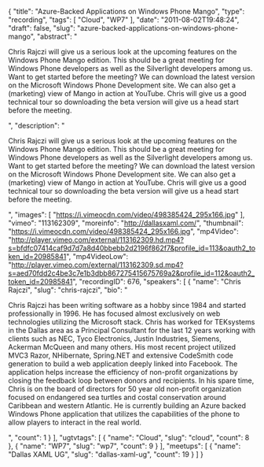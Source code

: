 {
  "title": "Azure-Backed Applications on Windows Phone Mango",
  "type": "recording",
  "tags": [
    "Cloud",
    "WP7"
  ],
  "date": "2011-08-02T19:48:24",
  "draft": false,
  "slug": "azure-backed-applications-on-windows-phone-mango",
  "abstract": "<p>Chris Rajczi will give us a serious look at the upcoming features on the Windows Phone Mango edition. This should be a great meeting for Windows Phone developers as well as the Silverlight developers among us. Want to get started before the meeting? We can download the latest version on the Microsoft Windows Phone Development site. We can also get a (marketing) view of Mango in action at YouTube. Chris will give us a good technical tour so downloading the beta version will give us a head start before the meeting.</p>",
  "description": "<p>Chris Rajczi will give us a serious look at the upcoming features on the Windows Phone Mango edition. This should be a great meeting for Windows Phone developers as well as the Silverlight developers among us. Want to get started before the meeting? We can download the latest version on the Microsoft Windows Phone Development site. We can also get a (marketing) view of Mango in action at YouTube. Chris will give us a good technical tour so downloading the beta version will give us a head start before the meeting.</p>",
  "images": [
    "https://i.vimeocdn.com/video/498385424_295x166.jpg"
  ],
  "vimeo": "113162309",
  "moreinfo": "http://dallasxaml.com/",
  "thumbnail": "https://i.vimeocdn.com/video/498385424_295x166.jpg",
  "mp4Video": "http://player.vimeo.com/external/113162309.hd.mp4?s=bfdfc07414caf9d7d7a8d40bbebb2d2196f862f7&profile_id=113&oauth2_token_id=20985841",
  "mp4VideoLow": "http://player.vimeo.com/external/113162309.sd.mp4?s=aed70fdd2c4be3c7e1b3dbb867275415675769a2&profile_id=112&oauth2_token_id=20985841",
  "recordingID": 676,
  "speakers": [
    {
      "name": "Chris Rajczi",
      "slug": "chris-rajczi",
      "bio": "<p>Chris Rajczi has been writing software as a hobby since 1984 and started professionally in 1996. He has focused almost exclusively on web technologies utilizing the Microsoft stack. Chris has worked for TEKsystems in the Dallas area as a Principal Consultant for the last 12 years working with clients such as NEC, Tyco Electronics, Justin Industries, Siemens, Ackerman McQueen and many others. His most recent project utilized MVC3 Razor, NHibernate, Spring.NET and extensive CodeSmith code generation to build a web application deeply linked into Facebook. The application helps increase the efficiency of non-profit organizations by closing the feedback loop between donors and recipients. In his spare time, Chris is on the board of directors for 50 year old non-profit organization focused on endangered sea turtles and costal conservation around Caribbean and western Atlantic. He is currently building an Azure backed Windows Phone application that utilizes the capabilities of the phone to allow players to interact in the real world.</p>",
      "count": 1
    }
  ],
  "ugtvtags": [
    {
      "name": "Cloud",
      "slug": "cloud",
      "count": 8
    },
    {
      "name": "WP7",
      "slug": "wp7",
      "count": 9
    }
  ],
  "meetups": [
    {
      "name": "Dallas XAML UG",
      "slug": "dallas-xaml-ug",
      "count": 19
    }
  ]
}
